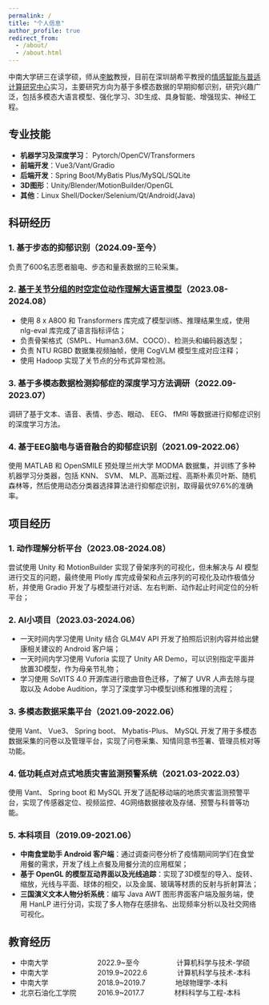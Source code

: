 ```yaml
---
permalink: /
title: "个人信息"
author_profile: true
redirect_from: 
  - /about/
  - /about.html
---
```


中南大学研三在读学硕，师从[李敏](http://bioinformatics.csu.edu.cn/limin/)教授，目前在深圳胡希平教授的[情感智能与普适计算研究中心](https://ai.smbu.edu.cn/yjzz/qgznypsjsyjzx/zxjj.htm)实习，主要研究方向为基于多模态数据的早期抑郁识别，研究兴趣广泛，包括多模态大语言模型、强化学习、3D生成、具身智能、增强现实、神经工程。

## 专业技能

* **机器学习及深度学习**： Pytorch/OpenCV/Transformers
* **前端开发**：Vue3/Vant/Gradio
* **后端开发**：Spring Boot/MyBatis Plus/MySQL/SQLite
* **3D图形**：Unity/Blender/MotionBuilder/OpenGL
* **其他**：Linux Shell/Docker/Selenium/Qt/Android(Java)

## 科研经历

### 1. 基于步态的抑郁识别（2024.09-至今）
 负责了600名志愿者脑电、步态和量表数据的三轮采集。

### 2. [基于关节分组的时空定位动作理解大语言模型](https://arxiv.org/abs/2410.11404)（2023.08-2024.08）
* 使用 8 x A800 和 Transformers 库完成了模型训练、推理结果生成，使用 nlg-eval 库完成了语言指标评估；
* 负责骨架格式（SMPL、Human3.6M、COCO）、检测头和编码器选型；
* 负责 NTU RGBD 数据集视频抽帧，使用 CogVLM 模型生成对应注释；
* 使用 Hadoop 实现了关节点的分布式异常检测。


### 3. 基于多模态数据检测抑郁症的深度学习方法调研（2022.09-2023.07）
 调研了基于文本、语音、表情、步态、眼动、 EEG、 fMRI 等数据进行抑郁症识别的深度学习方法。

### 4. 基于EEG脑电与语音融合的抑郁症识别（2021.09-2022.06）
 使用 MATLAB 和 OpenSMILE 预处理兰州大学 MODMA 数据集，并训练了多种机器学习分类器，包括 KNN、 SVM、 MLP、高斯过程、高斯朴素贝叶斯、随机森林等，然后使用动态分类器选择算法进行抑郁症识别，取得最优97.6%的准确率。

## 项目经历
### 1. 动作理解分析平台（2023.08-2024.08）
尝试使用 Unity 和 MotionBuilder 实现了骨架序列的可视化，但未解决与 AI 模型进行交互的问题，最终使用 Plotly 库完成骨架和点云序列的可视化及动作极值分析，并使用 Gradio 开发了与模型进行对话、左右判断、动作起止时间定位的分析平台；

### 2. AI小项目（2023.03-2024.06）
- 一天时间内学习使用 Unity 结合 GLM4V API 开发了拍照后识别内容并给出健康相关建议的 Android 客户端；
- 一天时间内学习使用 Vuforia 实现了 Unity AR Demo，可以识别指定平面并放置3D模型，作为母亲节礼物；
- 学习使用 SoVITS 4.0 开源库进行歌曲音色迁移，了解了 UVR 人声去除与提取以及 Adobe Audition，学习了深度学习中模型训练和推理的流程；

### 3. 多模态数据采集平台（2021.09-2022.06）
使用 Vant、 Vue3、 Spring boot、 Mybatis-Plus、 MySQL 开发了用于多模态数据采集的问卷以及管理平台，实现了问卷采集、知情同意书签署、管理员核对等功能。

### 4. 低功耗点对点式地质灾害监测预警系统（2021.03-2022.03）
使用 Vant、 Spring boot 和 MySQL 开发了适配移动端的地质灾害监测预警平台，实现了传感器定位、视频监控、4G网络数据接收及存储、预警与科普等功能。

### 5. 本科项目（2019.09-2021.06）
- **中南食堂助手 Android 客户端**：通过调查问卷分析了疫情期间同学们在食堂用餐的需求，开发了线上点餐及用餐分流的应用框架；
- **基于 OpenGL 的模型互动界面以及光线追踪**：实现了3D模型的导入、旋转、缩放，光线与平面、球体的相交，以及金属、玻璃等材质的反射与折射算法；
- **三国演义文本人物分析系统**：编写 Java AWT 图形界面客户端及服务端，使用 HanLP 进行分词，实现了多人物存在感排名、出现频率分析以及社交网络可视化。

## 教育经历

* 中南大学&emsp;&emsp;&emsp;&emsp;&emsp;&emsp;&emsp;2022.9~至今&emsp;&emsp;&emsp;&emsp;&emsp; 计算机科学与技术-学硕
* 中南大学&emsp;&emsp;&emsp;&emsp;&emsp;&emsp;&emsp;2019.9~2022.6&emsp;&emsp;&emsp;&emsp; 计算机科学与技术-本科
* 中南大学&emsp;&emsp;&emsp;&emsp;&emsp;&emsp;&emsp;2018.9~2019.7&emsp;&emsp;&emsp;&emsp; 地球物理学-本科
* 北京石油化工学院&emsp;&emsp;&emsp;2016.9~2017.7&emsp;&emsp;&emsp;&emsp; 材料科学与工程-本科
